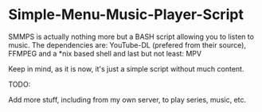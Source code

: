 # Simple-Menu-Music-Player-Script

SMMPS is actually nothing more but a BASH script allowing you to listen to music.
The dependencies are: YouTube-DL (prefered from their source), FFMPEG and a *nix based shell and last but not least: MPV

Keep in mind, as it is now, it's just a simple script without much content.

TODO:

Add more stuff, including from my own server, to play series, music, etc.
